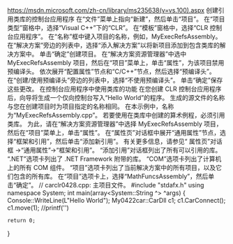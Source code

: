 https://msdn.microsoft.com/zh-cn/library/ms235638(v=vs.100).aspx
创建引用类库的控制台应用程序
在“文件”菜单上指向“新建”，然后单击“项目”。
在“项目类型”窗格中，选择“Visual C++”下的“CLR”。
在“模板”窗格中，选择“CLR 控制台应用程序”。
在“名称”框中键入项目的名称，例如，MyExecRefsAssembly。 在“解决方案”旁边的列表中，选择“添入解决方案”以将新项目添加到包含类库的解决方案中。
单击“确定”创建项目。
在“解决方案资源管理器”中选中 MyExecRefsAssembly 项目，然后在“项目”菜单上，单击“属性”，为该项目禁用预编译头。 依次展开“配置属性”节点和“C/C++”节点，然后选择“预编译头”。 在“创建/使用预编译头”旁边的列表中，选择“不使用预编译头”。 单击“确定”保存这些更改。
在控制台应用程序中使用类库的功能
在您创建 CLR 控制台应用程序后，向导将生成一个仅向控制台写入“Hello World”的程序。 生成的源文件的名称与您在创建项目时为项目指定的名称相同。 在本示例中，名称为“MyExecRefsAssembly.cpp”。
若要使用在类库中创建的算术例程，必须引用类库。 为此，请在“解决方案资源管理器”中选择 MyExecRefsAssembly 项目，然后在“项目”菜单上，单击“属性”。 在“属性页”对话框中展开“通用属性”节点，选择“框架和引用”，然后单击“添加新引用”。 有关更多信息，请参见“<Projectname> 属性页”对话框 ->“通用属性”->“框架和引用”。
“添加引用”对话框列出了所有可以引用的库。 “.NET”选项卡列出了 .NET Framework 附带的库。 “COM”选项卡列出了计算机上的所有 COM 组件。 “项目”选项卡列出了当前解决方案中的所有项目，以及它们包含的所有库。 在“项目”选项卡上，选择“MathFuncsAssembly”，然后单击“确定”。
// carclr0428.cpp: 主项目文件。
#include "stdafx.h"
using namespace System;
int main(array<System::String ^> ^args)
{
    Console::WriteLine(L"Hello World");
	My0422car::CarDll c1;
	c1.CarConnect();
	c1.move(1);
	//printf('')
	
    return 0;
}

